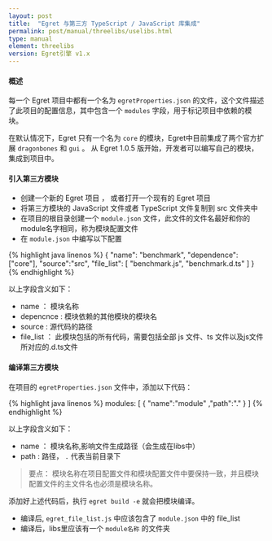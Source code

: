 ```yaml
---
layout: post
title:  "Egret 与第三方 TypeScript / JavaScript 库集成"
permalink: post/manual/threelibs/uselibs.html
type: manual
element: threelibs
version: Egret引擎 v1.x
---
```


#### 概述

每一个 Egret 项目中都有一个名为 ` egretProperties.json ` 的文件，这个文件描述了此项目的配置信息，其中包含一个 ` modules ` 字段，用于标记项目中依赖的模块。


在默认情况下，Egret 只有一个名为 ` core ` 的模块，Egret中目前集成了两个官方扩展  ` dragonbones ` 和 ` gui ` 。 从 Egret 1.0.5 版开始，开发者可以编写自己的模块，集成到项目中。


#### 引入第三方模块

* 创建一个新的 Egret 项目 ， 或者打开一个现有的 Egret 项目
* 将第三方模块的 JavaScript 文件或者 TypeScript 文件复制到 src 文件夹中
* 在项目的根目录创建一个 ` module.json ` 文件，此文件的文件名最好和你的 module名字相同，称为模块配置文件
* 在 ` module.json ` 中编写以下配置

{% highlight java linenos %}
{
    "name": "benchmark",
    "dependence": ["core"],
    "source":"src",
    "file_list": [
        "benchmark.js",
        "benchmark.d.ts"
    ]
}
{% endhighlight %}

以上字段含义如下：

* name ： 模块名称
* depencnce : 模块依赖的其他模块的模块名
* source : 源代码的路径
* file_list ： 此模块包括的所有代码，需要包括全部 js 文件、ts 文件以及js文件所对应的.d.ts文件

#### 编译第三方模块

在项目的 ` egretProperties.json ` 文件中，添加以下代码：

{% highlight java linenos %}
modules:
[
 {
    "name":"module" 
   ,"path":"."
 }
]
{% endhighlight %}

以上字段含义如下：

* name ： 模块名称,影响文件生成路径（会生成在libs中）    
* path : 路径， ` . ` 代表当前目录下     

>要点： 模块名称在项目配置文件和模块配置文件中要保持一致，并且模块配置文件的主文件名也必须是模块名称。


添加好上述代码后，执行 ` egret build -e ` 就会把模块编译。
* 编译后, ` egret_file_list.js ` 中应该包含了 ` module.json ` 中的 file_list
* 编译后，libs里应该有一个 ` module名称 ` 的文件夹




